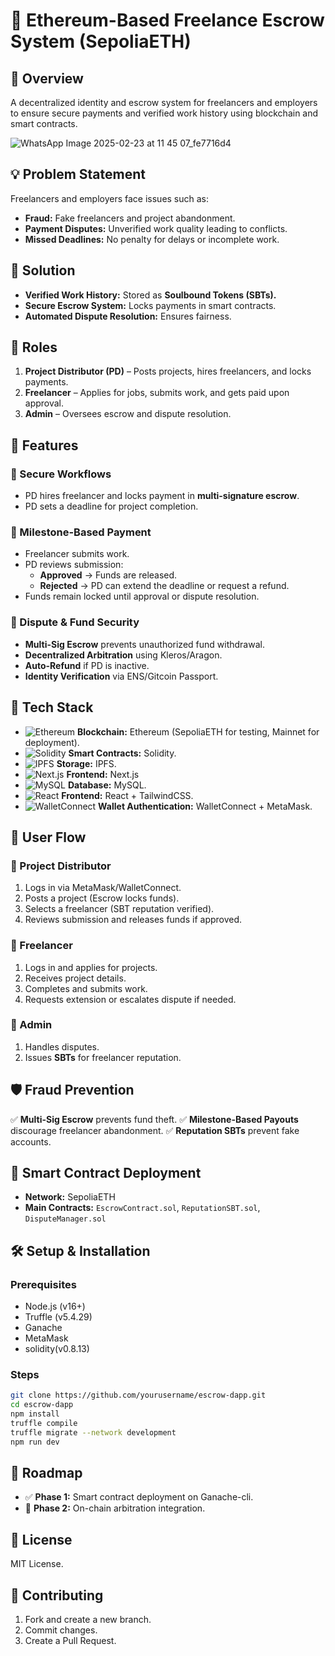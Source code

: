 # 🚀 Ethereum-Based Freelance Escrow System (SepoliaETH)

## 📌 Overview
A decentralized identity and escrow system for freelancers and employers to ensure secure payments and verified work history using blockchain and smart contracts.

![WhatsApp Image 2025-02-23 at 11 45 07_fe7716d4](https://github.com/user-attachments/assets/55c92391-1399-4a8d-811d-f043436e846b)


## 💡 Problem Statement
Freelancers and employers face issues such as:
- **Fraud:** Fake freelancers and project abandonment.
- **Payment Disputes:** Unverified work quality leading to conflicts.
- **Missed Deadlines:** No penalty for delays or incomplete work.

## 🔗 Solution
- **Verified Work History:** Stored as **Soulbound Tokens (SBTs).**
- **Secure Escrow System:** Locks payments in smart contracts.
- **Automated Dispute Resolution:** Ensures fairness.

## 👥 Roles
1. **Project Distributor (PD)** – Posts projects, hires freelancers, and locks payments.
2. **Freelancer** – Applies for jobs, submits work, and gets paid upon approval.
3. **Admin** – Oversees escrow and dispute resolution.

## 🎯 Features
### 🔹 Secure Workflows
- PD hires freelancer and locks payment in **multi-signature escrow**.
- PD sets a deadline for project completion.

### 🔹 Milestone-Based Payment
- Freelancer submits work.
- PD reviews submission:
  - **Approved** → Funds are released.
  - **Rejected** → PD can extend the deadline or request a refund.
- Funds remain locked until approval or dispute resolution.

### 🔹 Dispute & Fund Security
- **Multi-Sig Escrow** prevents unauthorized fund withdrawal.
- **Decentralized Arbitration** using Kleros/Aragon.
- **Auto-Refund** if PD is inactive.
- **Identity Verification** via ENS/Gitcoin Passport.

## 🔧 Tech Stack
- ![Ethereum](https://img.shields.io/badge/Blockchain-Ethereum-blue) **Blockchain:** Ethereum (SepoliaETH for testing, Mainnet for deployment).
- ![Solidity](https://img.shields.io/badge/Smart%20Contracts-Solidity-lightgrey) **Smart Contracts:** Solidity.
- ![IPFS](https://img.shields.io/badge/Storage-IPFS-green) **Storage:** IPFS.
- ![Next.js](https://img.shields.io/badge/Frontend-Next.js-black) **Frontend:** Next.js 
- ![MySQL](https://img.shields.io/badge/Database-MySQL-blue) **Database:** MySQL.
- ![React](https://img.shields.io/badge/Frontend-React-blue) **Frontend:** React + TailwindCSS.
- ![WalletConnect](https://img.shields.io/badge/Wallet%20Auth-WalletConnect-blue) **Wallet Authentication:** WalletConnect + MetaMask.
  
## 🚀 User Flow
### 🔹 Project Distributor
1. Logs in via MetaMask/WalletConnect.
2. Posts a project (Escrow locks funds).
3. Selects a freelancer (SBT reputation verified).
4. Reviews submission and releases funds if approved.

### 🔹 Freelancer
1. Logs in and applies for projects.
2. Receives project details.
3. Completes and submits work.
4. Requests extension or escalates dispute if needed.

### 🔹 Admin
1. Handles disputes.
3. Issues **SBTs** for freelancer reputation.

## 🛡️ Fraud Prevention
✅ **Multi-Sig Escrow** prevents fund theft.
✅ **Milestone-Based Payouts** discourage freelancer abandonment.
✅ **Reputation SBTs** prevent fake accounts.

## 📜 Smart Contract Deployment
- **Network:** SepoliaETH
- **Main Contracts:** `EscrowContract.sol`, `ReputationSBT.sol`, `DisputeManager.sol`

## 🛠️ Setup & Installation
### Prerequisites
- Node.js (v16+)
- Truffle (v5.4.29)
- Ganache
- MetaMask
- solidity(v0.8.13)

### Steps
```bash
git clone https://github.com/yourusername/escrow-dapp.git
cd escrow-dapp
npm install
truffle compile
truffle migrate --network development
npm run dev
```

## 🚀 Roadmap
- ✅ **Phase 1:** Smart contract deployment on Ganache-cli.
- 🚧 **Phase 2:** On-chain arbitration integration.

## 📜 License
MIT License.

## 🤝 Contributing
1. Fork and create a new branch.
2. Commit changes.
3. Create a Pull Request.

